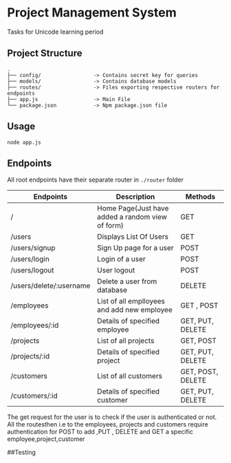 # Project Management System
Tasks for Unicode learning period

## Project Structure

```
.
├── config/                 -> Contains secret key for queries
├── models/                 -> Contains database models
├── routes/                 -> Files exporting respective routers for endpoints
├── app.js                  -> Main File
└── package.json            -> Npm package.json file
```
## Usage
```
node app.js
```
## Endpoints
All root endpoints have their separate router in `./router` folder

|Endpoints              |Description                                                                    |Methods               |
|-----------------------|-------------------------------------------------------------------------------|----------------------|
|/                      |Home Page(Just have added a random view of form)                                                                    |GET                   |
|/users                 | Displays List Of Users                                                        |GET                   |
|/users/signup          |Sign Up page for a user                                                        |POST                 |
|/users/login           |Login of a user                                                                |POST                  |
|/users/logout          |User logout                                                                    |POST                  |
|/users/delete/:username|Delete a user from database                                                    |DELETE               |
|/employees             |List of all emplloyees and add new employee                                    |GET , POST           |
|/employees/:id         |Details of specified employee                                                  |GET, PUT, DELETE     |
|/projects              |List of all projects                                                           |GET, POST             |
|/projects/:id          |Details of specified project                                                   |GET, PUT, DELETE      |
|/customers             |List of all customers                                                          |GET, POST, DELETE     |
|/customers/:id         |Details of specified customer                                                  |GET, PUT, DELETE      |

The get request for the user is to check if the user is authenticated or not. All the routesthen i.e to the employees, projects and customers require authentication for  POST to add ,PUT , DELETE and GET a specific employee,project,customer                   

##Testing
